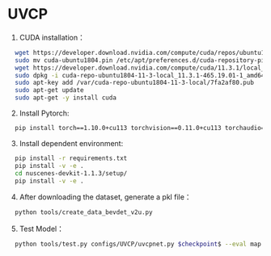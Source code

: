 # UVCP

1. CUDA installation：
   
```bash
  wget https://developer.download.nvidia.com/compute/cuda/repos/ubuntu1804/x86_64/cuda-ubuntu1804.pin
  sudo mv cuda-ubuntu1804.pin /etc/apt/preferences.d/cuda-repository-pin-600
  wget https://developer.download.nvidia.com/compute/cuda/11.3.1/local_installers/cuda-repo-ubuntu1804-11-3-local_11.3.1-465.19.01-1_amd64.deb
  sudo dpkg -i cuda-repo-ubuntu1804-11-3-local_11.3.1-465.19.01-1_amd64.deb
  sudo apt-key add /var/cuda-repo-ubuntu1804-11-3-local/7fa2af80.pub
  sudo apt-get update
  sudo apt-get -y install cuda
```
2. Install Pytorch:
```bash
  pip install torch==1.10.0+cu113 torchvision==0.11.0+cu113 torchaudio==0.10.0 -f https://download.pytorch.org/whl/torch_stable.html
```
3. Install dependent environment:
```bash
  pip install -r requirements.txt
  pip install -v -e .
  cd nuscenes-devkit-1.1.3/setup/
  pip install -v -e .
```
4. After downloading the dataset, generate a pkl file：
```bash
  python tools/create_data_bevdet_v2u.py
```
5. Test Model：
```bash
  python tools/test.py configs/UVCP/uvcpnet.py $checkpoint$ --eval map
```
